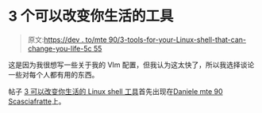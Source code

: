 # 3 个可以改变你生活的工具

> 原文:[https://dev . to/mte 90/3-tools-for-your-Linux-shell-that-can-change-you-life-5c 55](https://dev.to/mte90/3-tools-for-your-linux-shell-that-can-change-you-life-5c55)

这是因为我很想写一些关于我的 VIm 配置，但我认为这太快了，所以我选择谈论一些对每个人都有用的东西。

帖子 [3 可以改变你生活的 Linux shell 工具](https://daniele.tech/2018/07/3-tools-for-your-linux-shell-that-can-change-you-life/)首先出现在[Daniele mte 90 Scasciafratte](https://daniele.tech/eng)上。
